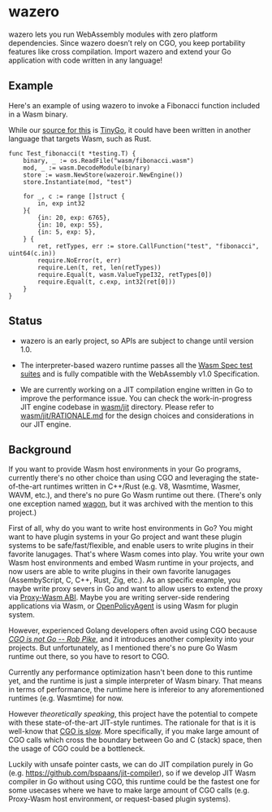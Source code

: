 # wazero

wazero lets you run WebAssembly modules with zero platform dependencies. Since wazero doesn’t rely on CGO, you keep
portability features like cross compilation. Import wazero and extend your Go application with code written in any
language!

## Example
Here's an example of using wazero to invoke a Fibonacci function included in a Wasm binary.

While our [source for this](examples/wasm/fibonacci.go) is [TinyGo](https://tinygo.org/), it could have been written in
another language that targets Wasm, such as Rust.

```golang
func Test_fibonacci(t *testing.T) {
	binary, _ := os.ReadFile("wasm/fibonacci.wasm")
	mod, _ := wasm.DecodeModule(binary)
	store := wasm.NewStore(wazeroir.NewEngine())
	store.Instantiate(mod, "test")

	for _, c := range []struct {
		in, exp int32
	}{
		{in: 20, exp: 6765},
		{in: 10, exp: 55},
		{in: 5, exp: 5},
	} {
		ret, retTypes, err := store.CallFunction("test", "fibonacci", uint64(c.in))
		require.NoError(t, err)
		require.Len(t, ret, len(retTypes))
		require.Equal(t, wasm.ValueTypeI32, retTypes[0])
		require.Equal(t, c.exp, int32(ret[0]))
	}
}

```

## Status
- wazero is an early project, so APIs are subject to change until version 1.0.

- The interpreter-based wazero runtime passes all the [Wasm Spec test suites](https://github.com/WebAssembly/spec/tree/wg-1.0/test/core) and
is fully compatible with the WebAssembly v1.0 Specification.
- We are currently working on a JIT compilation engine written in Go to improve the performance issue. You can check the work-in-progress JIT engine codebase in [wasm/jit](./wasm/jit) directory. Please refer to [wasm/jit/RATIONALE.md](wasm/jit/RATIONALE.md) for the design choices and considerations in our JIT engine.

## Background

If you want to provide Wasm host environments in your Go programs, currently there's no other choice than using CGO and leveraging the state-of-the-art runtimes written in C++/Rust (e.g. V8, Wasmtime, Wasmer, WAVM, etc.), and there's no pure Go Wasm runtime out there. (There's only one exception named [wagon](https://github.com/go-interpreter/wagon), but it was archived with the mention to this project.)

First of all, why do you want to write host environments in Go? You might want to have plugin systems in your Go project and want these plugin systems to be safe/fast/flexible, and enable users to
write plugins in their favorite lanugages. That's where Wasm comes into play. You write your own Wasm host environments and embed Wasm runtime in your projects, and now users are able to write plugins in their own favorite lanugages (AssembyScript, C, C++, Rust, Zig, etc.). As an specific example, you maybe write proxy severs in Go and want to allow users to extend the proxy via [Proxy-Wasm ABI](https://github.com/proxy-wasm/spec). Maybe you are writing server-side rendering applications via Wasm, or [OpenPolicyAgent](https://www.openpolicyagent.org/docs/latest/wasm/) is using Wasm for plugin system.

However, experienced Golang developers often avoid using CGO because [_CGO is not Go_](https://dave.cheney.net/2016/01/18/cgo-is-not-go)[ -- _Rob_ _Pike_](https://www.youtube.com/watch?v=PAAkCSZUG1c&t=757s), and it introduces another complexity into your projects. But unfortunately, as I mentioned there's no pure Go Wasm runtime out there, so you have to resort to CGO.

Currently any performance optimization hasn't been done to this runtime yet, and the runtime is just a simple interpreter of Wasm binary. That means in terms of performance, the runtime here is infereior to any aforementioned runtimes (e.g. Wasmtime) for now.

However _theoretically speaking_, this project have the potential to compete with these state-of-the-art JIT-style runtimes. The rationale for that is it is well-know that [CGO is slow](https://github.com/golang/go/issues/19574). More specifically, if you make large amount of CGO calls which cross the boundary between Go and C (stack) space, then the usage of CGO could be a bottleneck.

Luckily with unsafe pointer casts, we can do JIT compilation purely in Go (e.g. https://github.com/bspaans/jit-compiler), so if we develop JIT Wasm compiler in Go without using CGO, this runtime could be the fastest one for some usecases where we have to make large amount of CGO calls (e.g. Proxy-Wasm host environment, or request-based plugin systems).
